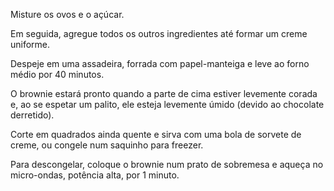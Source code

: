 Misture os ovos e o açúcar.

Em seguida, agregue todos os outros ingredientes até formar um creme uniforme.

Despeje em uma assadeira, forrada com papel-manteiga e leve ao forno médio por 40 minutos.

O brownie estará pronto quando a parte de cima estiver levemente corada e, ao se espetar um palito, ele esteja levemente úmido (devido ao chocolate derretido).

Corte em quadrados ainda quente e sirva com uma bola de sorvete de creme, ou congele num saquinho para freezer.

Para descongelar, coloque o brownie num prato de sobremesa e aqueça no micro-ondas, potência alta, por 1 minuto.
